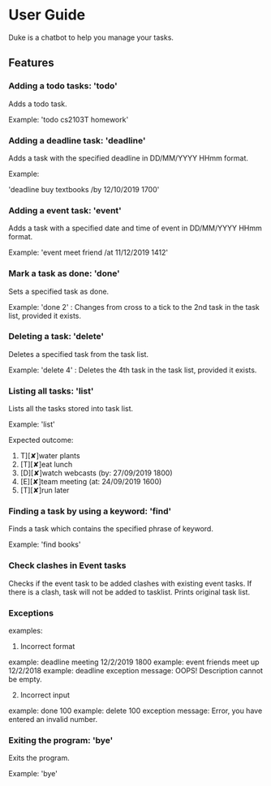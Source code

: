 # User Guide
Duke is a chatbot to help you manage your tasks. 

## Features 

### Adding a todo tasks: 'todo'
Adds a todo task. 

Example: 
'todo cs2103T homework'

### Adding a deadline task: 'deadline'
Adds a task with the specified deadline in DD/MM/YYYY HHmm format. 

Example: 

'deadline buy textbooks /by 12/10/2019 1700'

### Adding a event task: 'event'
Adds a task with a specified  date and time of event in DD/MM/YYYY HHmm format. 

Example: 
'event meet friend /at 11/12/2019 1412'

### Mark a task as done: 'done' 
Sets a specified task as done. 

Example: 
'done 2' : Changes from cross to a tick to the 2nd task in the task list, provided it exists. 

### Deleting a task: 'delete'
Deletes a specified task from the task list. 

Example: 
'delete 4' : Deletes the 4th task in the task list, provided it exists. 

### Listing all tasks: 'list'
Lists all the tasks stored into task list. 

Example: 
'list'

Expected outcome:
1. T][✘]water plants 
2. [T][✘]eat lunch
3. [D][✘]watch webcasts (by: 27/09/2019 1800) 
4. [E][✘]team meeting (at: 24/09/2019 1600) 
5. [T][✘]run later 
 
### Finding a task by using a keyword: 'find'
Finds a task which contains the specified phrase of keyword. 

Example: 
'find books'

### Check clashes in Event tasks 
Checks if the event task to be added clashes with existing event tasks. 
If there is a clash, task will not be added to tasklist. 
Prints original task list. 

### Exceptions 
examples: 
1. Incorrect format 

example: deadline meeting 12/2/2019 1800 
example: event friends meet up 12/2/2018
example: deadline 
exception message: OOPS! Description cannot be empty. 

2. Incorrect input 

example: done 100 
example: delete 100 
exception message: Error, you have entered an invalid number. 
 

### Exiting the program: 'bye'
Exits the program. 

Example: 
'bye'



